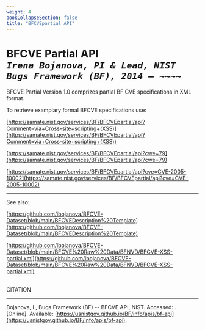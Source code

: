 ```yaml
---
weight: 4
bookCollapseSection: false
title: "BFCVEpartial API"
---
```

# BFCVE Partial API <br/>_`Irena Bojanova, PI & Lead, NIST Bugs Framework (BF), 2014 – ~~~~`_

BFCVE Partial Version 1.0 comprizes partial BF CVE specifications in XML format. 

To retrieve examplary formal BFCVE specifications use:

[https://samate.nist.gov/services/BF/BFCVEpartial/api?Comment=via+Cross-site+scripting+(XSS)](https://samate.nist.gov/services/BF/BFCVEpartial/api?Comment=via+Cross-site+scripting+(XSS))

[https://samate.nist.gov/services/BF/BFCVEpartial/api?cwe=79](https://samate.nist.gov/services/BF/BFCVEpartial/api?cwe=79)

[https://samate.nist.gov/services/BF/BFCVEpartial/api?cve=CVE-2005-10002](https://samate.nist.gov/services/BF/BFCVEpartial/api?cve=CVE-2005-10002)

___________________________

See also:

[https://github.com/ibojanova/BFCVE-Dataset/blob/main/BFCVEDescription%20Template](https://github.com/ibojanova/BFCVE-Dataset/blob/main/BFCVEDescription%20Template)

[https://github.com/ibojanova/BFCVE-Dataset/blob/main/BFCVE%20Raw%20Data/BFNVD/BFCVE-XSS-partial.xml](https://github.com/ibojanova/BFCVE-Dataset/blob/main/BFCVE%20Raw%20Data/BFNVD/BFCVE-XSS-partial.xml)

</br>
CITATION 

_____________________________________________________________

Bojanova, I., Bugs Framework (BF) -- BFCVE API, NIST. Accessed: <span id="currentDate"></span>. [Online]. Available: [https://usnistgov.github.io/BF/info/apis/bf-api](https://usnistgov.github.io/BF/info/apis/bf-api).



<!-- [https://samate.nist.gov/BF/api/bfcve/](https://samate.nist.gov/BF/api/bfcve/) -->
<!-- samate-internal.nist.gov/BF/api/cve/CVE-111 -->
